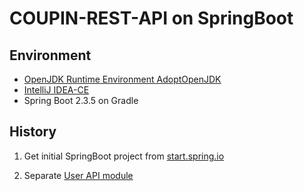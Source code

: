 # COUPIN-REST-API on SpringBoot

## Environment

- [OpenJDK Runtime Environment AdoptOpenJDK](https://github.com/AdoptOpenJDK/homebrew-openjdk#adoptopenjdk---homebrew-tap)
- [IntelliJ IDEA-CE](https://www.jetbrains.com/idea/download/#section=mac)
- Spring Boot 2.3.5 on Gradle

## History

1. Get initial SpringBoot project from [start.spring.io](https://start.spring.io/)

2. Separate [User API module](./settings.gradle#L3)
